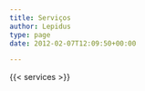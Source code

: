 ```yaml
---
title: Serviços
author: Lepidus
type: page
date: 2012-02-07T12:09:50+00:00

---
```

{{< services >}}

 [1]: http://pem.assis.unesp.br/index.php/pem
 [2]: http://aguassubterraneas.abas.org/asubterraneas
 [3]: http://lepidus.com.br